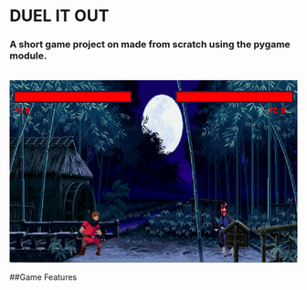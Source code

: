 <h1>DUEL IT OUT</h1>

<h3>A short game project on  made from scratch using the pygame module.</h3>
<br>
<img src= "Readme Stuff\Game Overlook1.png" height = "320">

##Game Features